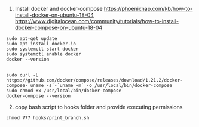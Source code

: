 1. Install docker and docker-compose
https://phoenixnap.com/kb/how-to-install-docker-on-ubuntu-18-04
https://www.digitalocean.com/community/tutorials/how-to-install-docker-compose-on-ubuntu-18-04

```
sudo apt-get update
sudo apt install docker.io
sudo systemctl start docker
sudo systemctl enable docker
docker --version


sudo curl -L https://github.com/docker/compose/releases/download/1.21.2/docker-compose-`uname -s`-`uname -m` -o /usr/local/bin/docker-compose
sudo chmod +x /usr/local/bin/docker-compose
docker-compose --version
```

2. copy bash script to hooks folder and provide executing permissions
```
chmod 777 hooks/print_branch.sh
```